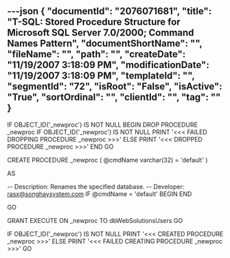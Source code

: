 ---json
{
  "documentId": "2076071681",
  "title": "T-SQL: Stored Procedure Structure for Microsoft SQL Server 7.0/2000; Command Names Pattern",
  "documentShortName": "",
  "fileName": "",
  "path": "",
  "createDate": "11/19/2007 3:18:09 PM",
  "modificationDate": "11/19/2007 3:18:09 PM",
  "templateId": "",
  "segmentId": "72",
  "isRoot": "False",
  "isActive": "True",
  "sortOrdinal": "",
  "clientId": "",
  "tag": ""
}
---

IF OBJECT_ID('_newproc') IS NOT NULL
BEGIN
    DROP PROCEDURE _newproc
    IF OBJECT_ID('_newproc') IS NOT NULL
        PRINT '&lt;&lt;&lt; FAILED DROPPING PROCEDURE _newproc &gt;&gt;&gt;'
    ELSE
        PRINT '&lt;&lt;&lt; DROPPED PROCEDURE _newproc &gt;&gt;&gt;'
END
GO

CREATE PROCEDURE _newproc
(
    @cmdName   varchar(32)  = 'default'
)

AS

-- Description: Renames the specified database.
-- Developer: rasx@songhaysystem.com
IF @cmdName = 'default'
BEGIN
END

GO

GRANT EXECUTE ON _newproc TO dbWebSolutionsUsers
GO

IF OBJECT_ID('_newproc') IS NOT NULL
    PRINT '&lt;&lt;&lt; CREATED PROCEDURE _newproc &gt;&gt;&gt;'
ELSE
    PRINT '&lt;&lt;&lt; FAILED CREATING PROCEDURE _newproc &gt;&gt;&gt;'
GO
